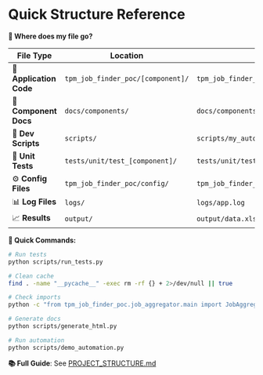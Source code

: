 # Quick Structure Reference

**📁 Where does my file go?**

| File Type | Location | Example |
|-----------|----------|---------|
| 🐍 **Application Code** | `tpm_job_finder_poc/[component]/` | `tpm_job_finder_poc/new_service/main.py` |
| 📝 **Component Docs** | `docs/components/` | `docs/components/new_service.md` |
| 🔧 **Dev Scripts** | `scripts/` | `scripts/my_automation.py` |
| 🧪 **Unit Tests** | `tests/unit/test_[component]/` | `tests/unit/test_new_service/` |
| ⚙️ **Config Files** | `tpm_job_finder_poc/config/` | `tpm_job_finder_poc/config/settings.json` |
| 📊 **Log Files** | `logs/` | `logs/app.log` |
| 📈 **Results** | `output/` | `output/data.xlsx` |

**🔄 Quick Commands:**

```bash
# Run tests
python scripts/run_tests.py

# Clean cache
find . -name "__pycache__" -exec rm -rf {} + 2>/dev/null || true

# Check imports
python -c "from tpm_job_finder_poc.job_aggregator.main import JobAggregatorService; print('✅ OK')"

# Generate docs
python scripts/generate_html.py

# Run automation
python scripts/demo_automation.py
```

**📚 Full Guide**: See [PROJECT_STRUCTURE.md](PROJECT_STRUCTURE.md)

